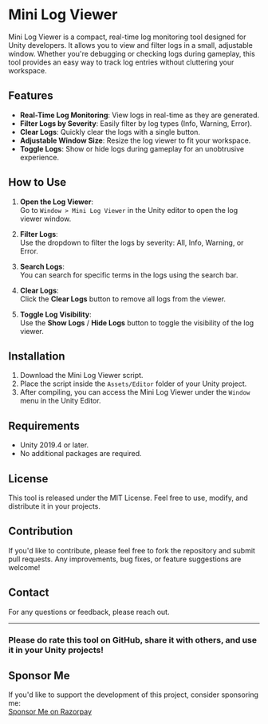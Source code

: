 # Mini Log Viewer

Mini Log Viewer is a compact, real-time log monitoring tool designed for Unity developers. It allows you to view and filter logs in a small, adjustable window. Whether you're debugging or checking logs during gameplay, this tool provides an easy way to track log entries without cluttering your workspace.

## Features

- **Real-Time Log Monitoring**: View logs in real-time as they are generated.
- **Filter Logs by Severity**: Easily filter by log types (Info, Warning, Error).
- **Clear Logs**: Quickly clear the logs with a single button.
- **Adjustable Window Size**: Resize the log viewer to fit your workspace.
- **Toggle Logs**: Show or hide logs during gameplay for an unobtrusive experience.

## How to Use

1. **Open the Log Viewer**:  
   Go to `Window > Mini Log Viewer` in the Unity editor to open the log viewer window.

2. **Filter Logs**:  
   Use the dropdown to filter the logs by severity: All, Info, Warning, or Error.

3. **Search Logs**:  
   You can search for specific terms in the logs using the search bar.

4. **Clear Logs**:  
   Click the **Clear Logs** button to remove all logs from the viewer.

5. **Toggle Log Visibility**:  
   Use the **Show Logs** / **Hide Logs** button to toggle the visibility of the log viewer.

## Installation

1. Download the Mini Log Viewer script.
2. Place the script inside the `Assets/Editor` folder of your Unity project.
3. After compiling, you can access the Mini Log Viewer under the `Window` menu in the Unity Editor.

## Requirements

- Unity 2019.4 or later.
- No additional packages are required.

## License

This tool is released under the MIT License. Feel free to use, modify, and distribute it in your projects.

## Contribution

If you'd like to contribute, please feel free to fork the repository and submit pull requests. Any improvements, bug fixes, or feature suggestions are welcome!

## Contact

For any questions or feedback, please reach out. 

---

### Please do **rate** this tool on GitHub, **share** it with others, and **use** it in your Unity projects!

## Sponsor Me

If you'd like to support the development of this project, consider sponsoring me:  
[Sponsor Me on Razorpay](https://razorpay.me/@krishnamohanyagneswaran)
